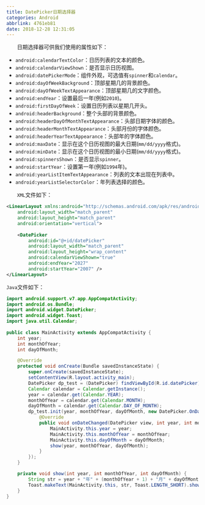```yaml
---
title: DatePicker日期选择器
categories: Android
abbrlink: 4761eb81
date: 2018-12-28 12:31:05
---
```

&emsp;&emsp;日期选择器可供我们使用的属性如下：

- `android:calendarTextColor`：日历列表的文本的颜色。
- `android:calendarViewShown`：是否显示日历视图。
- `android:datePickerMode`：组件外观，可选值有`spinner`和`calendar`。
- `android:dayOfWeekBackground`：顶部星期几的背景颜色。
- `android:dayOfWeekTextAppearance`：顶部星期几的文字颜色。
- `android:endYear`：设置最后一年(例如`2010`)。
- `android:firstDayOfWeek`：设置日历列表以星期几开头。
- `android:headerBackground`：整个头部的背景颜色。
- `android:headerDayOfMonthTextAppearance`：头部日期字体的颜色。
- `android:headerMonthTextAppearance`：头部月份的字体颜色。
- `android:headerYearTextAppearance`：头部年的字体颜色。
- `android:maxDate`：显示在这个日历视图的最大日期(`mm/dd/yyyy`格式)。
- `android:minDate`：显示在这个日历视图的最小日期(`mm/dd/yyyy`格式)。
- `android:spinnersShown`：是否显示`spinner`。
- `android:startYear`：设置第一年(例如`1994`年)。
- `android:yearListItemTextAppearance`：列表的文本出现在列表中。
- `android:yearListSelectorColor`：年列表选择的颜色。

&emsp;&emsp;`XML`文件如下：

``` xml
<LinearLayout xmlns:android="http://schemas.android.com/apk/res/android"
    android:layout_width="match_parent"
    android:layout_height="match_parent"
    android:orientation="vertical">
​
    <DatePicker
        android:id="@+id/datePicker"
        android:layout_width="match_parent"
        android:layout_height="wrap_content"
        android:calendarViewShown="true"
        android:endYear="2027"
        android:startYear="2007" />
</LinearLayout>
```

`Java`文件如下：

``` java
import android.support.v7.app.AppCompatActivity;
import android.os.Bundle;
import android.widget.DatePicker;
import android.widget.Toast;
import java.util.Calendar;
​
public class MainActivity extends AppCompatActivity {
    int year;
    int monthOfYear;
    int dayOfMonth;

    @Override
    protected void onCreate(Bundle savedInstanceState) {
        super.onCreate(savedInstanceState);
        setContentView(R.layout.activity_main);
        DatePicker dp_test = (DatePicker) findViewById(R.id.datePicker);
        Calendar calendar = Calendar.getInstance();
        year = calendar.get(Calendar.YEAR);
        monthOfYear = calendar.get(Calendar.MONTH);
        dayOfMonth = calendar.get(Calendar.DAY_OF_MONTH);
        dp_test.init(year, monthOfYear, dayOfMonth, new DatePicker.OnDateChangedListener() {
            @Override
            public void onDateChanged(DatePicker view, int year, int monthOfYear, int dayOfMonth) {
                MainActivity.this.year = year;
                MainActivity.this.monthOfYear = monthOfYear;
                MainActivity.this.dayOfMonth = dayOfMonth;
                show(year, monthOfYear, dayOfMonth);
            }
        });
    }

    private void show(int year, int monthOfYear, int dayOfMonth) {
        String str = year + "年" + (monthOfYear + 1) + "月" + dayOfMonth + "日";
        Toast.makeText(MainActivity.this, str, Toast.LENGTH_SHORT).show();
    }
}
```